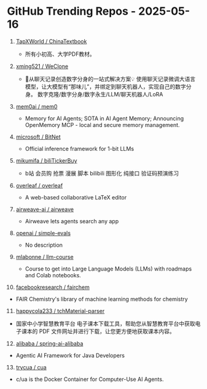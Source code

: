 # GitHub Trending Repos - 2025-05-16

1. [TapXWorld /    ChinaTextbook](https://github.com/TapXWorld/ChinaTextbook)
   - 所有小初高、大学PDF教材。

2. [xming521 /    WeClone](https://github.com/xming521/WeClone)
   - 🚀从聊天记录创造数字分身的一站式解决方案💡 使用聊天记录微调大语言模型，让大模型有“那味儿”，并绑定到聊天机器人，实现自己的数字分身。 数字克隆/数字分身/数字永生/LLM/聊天机器人/LoRA

3. [mem0ai /    mem0](https://github.com/mem0ai/mem0)
   - Memory for AI Agents; SOTA in AI Agent Memory; Announcing OpenMemory MCP - local and secure memory management.

4. [microsoft /    BitNet](https://github.com/microsoft/BitNet)
   - Official inference framework for 1-bit LLMs

5. [mikumifa /    biliTickerBuy](https://github.com/mikumifa/biliTickerBuy)
   - b站 会员购 抢票 漫展 脚本 bilibili 图形化 纯接口 验证码预演练习

6. [overleaf /    overleaf](https://github.com/overleaf/overleaf)
   - A web-based collaborative LaTeX editor

7. [airweave-ai /    airweave](https://github.com/airweave-ai/airweave)
   - Airweave lets agents search any app

8. [openai /    simple-evals](https://github.com/openai/simple-evals)
   - No description

9. [mlabonne /    llm-course](https://github.com/mlabonne/llm-course)
   - Course to get into Large Language Models (LLMs) with roadmaps and Colab notebooks.

10. [facebookresearch /    fairchem](https://github.com/facebookresearch/fairchem)
   - FAIR Chemistry's library of machine learning methods for chemistry

11. [happycola233 /    tchMaterial-parser](https://github.com/happycola233/tchMaterial-parser)
   - 国家中小学智慧教育平台 电子课本下载工具，帮助您从智慧教育平台中获取电子课本的 PDF 文件网址并进行下载，让您更方便地获取课本内容。

12. [alibaba /    spring-ai-alibaba](https://github.com/alibaba/spring-ai-alibaba)
   - Agentic AI Framework for Java Developers

13. [trycua /    cua](https://github.com/trycua/cua)
   - c/ua is the Docker Container for Computer-Use AI Agents.

